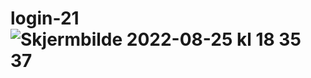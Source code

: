 # login-21![Skjermbilde 2022-08-25 kl  18 35 37](https://user-images.githubusercontent.com/91538768/186721104-c9fb21d0-de56-470b-8e75-6422fc91afbe.png)
